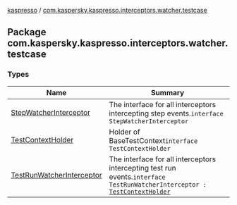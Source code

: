 [kaspresso](../index.md) / [com.kaspersky.kaspresso.interceptors.watcher.testcase](./index.md)

## Package com.kaspersky.kaspresso.interceptors.watcher.testcase

### Types

| Name | Summary |
|---|---|
| [StepWatcherInterceptor](-step-watcher-interceptor/index.md) | The interface for all interceptors intercepting step events.`interface StepWatcherInterceptor` |
| [TestContextHolder](-test-context-holder/index.md) | Holder of BaseTestContext`interface TestContextHolder` |
| [TestRunWatcherInterceptor](-test-run-watcher-interceptor/index.md) | The interface for all interceptors intercepting test run events.`interface TestRunWatcherInterceptor : `[`TestContextHolder`](-test-context-holder/index.md) |

